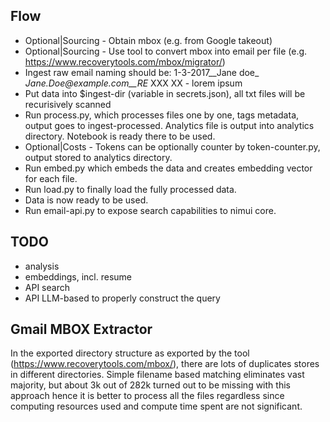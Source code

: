 ## Flow
- Optional|Sourcing - Obtain mbox (e.g. from Google takeout)
- Optional|Sourcing - Use tool to convert mbox into email per file (e.g. https://www.recoverytools.com/mbox/migrator/)
- Ingest raw email naming should be: 1-3-2017__Jane doe_ _Jane.Doe@example.com__RE_ XXX XX - lorem ipsum
- Put data into $ingest-dir (variable in secrets.json), all txt files will be recurisively scanned
- Run process.py, which processes files one by one, tags metadata, output goes to ingest-processed. Analytics file is output into analytics directory. Notebook is ready there to be used.
- Optional|Costs - Tokens can be optionally counter by token-counter.py, output stored to analytics directory.
- Run embed.py which embeds the data and creates embedding vector for each file.
- Run load.py to finally load the fully processed data.
- Data is now ready to be used.
- Run email-api.py to expose search capabilities to nimui core.


## TODO
- analysis
- embeddings, incl. resume
- API search
- API LLM-based to properly construct the query

## Gmail MBOX Extractor
In the exported directory structure as exported by the tool (https://www.recoverytools.com/mbox/),
there are lots of duplicates stores in different directories. Simple filename based matching eliminates vast majority, but about 3k out of 282k turned out to be missing with this approach hence it is better to process
all the files regardless since computing resources used and compute time spent are not significant.
